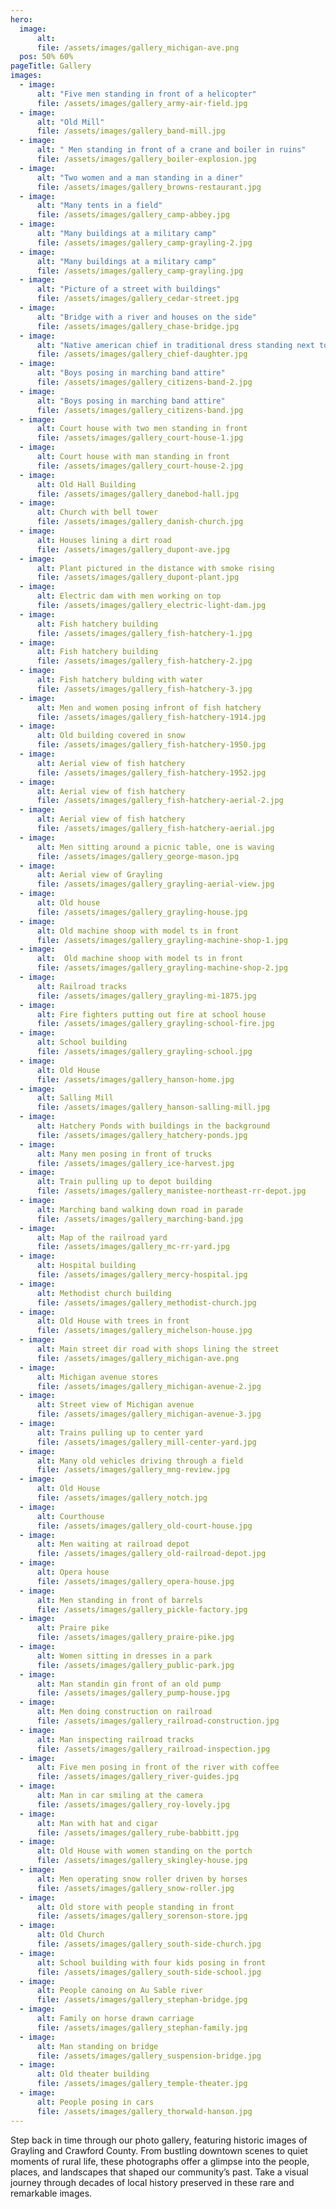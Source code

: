 ```yaml
---
hero:
  image: 
      alt: 
      file: /assets/images/gallery_michigan-ave.png
  pos: 50% 60%
pageTitle: Gallery
images:
  - image: 
      alt: "Five men standing in front of a helicopter"
      file: /assets/images/gallery_army-air-field.jpg
  - image: 
      alt: "Old Mill"
      file: /assets/images/gallery_band-mill.jpg
  - image: 
      alt: " Men standing in front of a crane and boiler in ruins"
      file: /assets/images/gallery_boiler-explosion.jpg
  - image: 
      alt: "Two women and a man standing in a diner"
      file: /assets/images/gallery_browns-restaurant.jpg
  - image: 
      alt: "Many tents in a field"
      file: /assets/images/gallery_camp-abbey.jpg
  - image: 
      alt: "Many buildings at a military camp"
      file: /assets/images/gallery_camp-grayling-2.jpg
  - image: 
      alt: "Many buildings at a military camp"
      file: /assets/images/gallery_camp-grayling.jpg
  - image: 
      alt: "Picture of a street with buildings"
      file: /assets/images/gallery_cedar-street.jpg
  - image: 
      alt: "Bridge with a river and houses on the side"
      file: /assets/images/gallery_chase-bridge.jpg
  - image: 
      alt: "Native american chief in traditional dress standing next to native american daughter in dress"
      file: /assets/images/gallery_chief-daughter.jpg
  - image: 
      alt: "Boys posing in marching band attire"
      file: /assets/images/gallery_citizens-band-2.jpg
  - image: 
      alt: "Boys posing in marching band attire"
      file: /assets/images/gallery_citizens-band.jpg
  - image: 
      alt: Court house with two men standing in front
      file: /assets/images/gallery_court-house-1.jpg
  - image: 
      alt: Court house with man standing in front
      file: /assets/images/gallery_court-house-2.jpg
  - image: 
      alt: Old Hall Building
      file: /assets/images/gallery_danebod-hall.jpg
  - image: 
      alt: Church with bell tower
      file: /assets/images/gallery_danish-church.jpg
  - image: 
      alt: Houses lining a dirt road
      file: /assets/images/gallery_dupont-ave.jpg
  - image: 
      alt: Plant pictured in the distance with smoke rising
      file: /assets/images/gallery_dupont-plant.jpg
  - image: 
      alt: Electric dam with men working on top
      file: /assets/images/gallery_electric-light-dam.jpg
  - image: 
      alt: Fish hatchery building
      file: /assets/images/gallery_fish-hatchery-1.jpg
  - image: 
      alt: Fish hatchery building
      file: /assets/images/gallery_fish-hatchery-2.jpg
  - image: 
      alt: Fish hatchery bulding with water
      file: /assets/images/gallery_fish-hatchery-3.jpg
  - image: 
      alt: Men and women posing infront of fish hatchery
      file: /assets/images/gallery_fish-hatchery-1914.jpg
  - image: 
      alt: Old building covered in snow
      file: /assets/images/gallery_fish-hatchery-1950.jpg
  - image: 
      alt: Aerial view of fish hatchery
      file: /assets/images/gallery_fish-hatchery-1952.jpg
  - image: 
      alt: Aerial view of fish hatchery
      file: /assets/images/gallery_fish-hatchery-aerial-2.jpg
  - image: 
      alt: Aerial view of fish hatchery
      file: /assets/images/gallery_fish-hatchery-aerial.jpg
  - image: 
      alt: Men sitting around a picnic table, one is waving
      file: /assets/images/gallery_george-mason.jpg
  - image: 
      alt: Aerial view of Grayling
      file: /assets/images/gallery_grayling-aerial-view.jpg
  - image: 
      alt: Old house
      file: /assets/images/gallery_grayling-house.jpg
  - image: 
      alt: Old machine shoop with model ts in front
      file: /assets/images/gallery_grayling-machine-shop-1.jpg
  - image: 
      alt:  Old machine shoop with model ts in front
      file: /assets/images/gallery_grayling-machine-shop-2.jpg
  - image: 
      alt: Railroad tracks
      file: /assets/images/gallery_grayling-mi-1875.jpg
  - image: 
      alt: Fire fighters putting out fire at school house
      file: /assets/images/gallery_grayling-school-fire.jpg
  - image: 
      alt: School building
      file: /assets/images/gallery_grayling-school.jpg
  - image: 
      alt: Old House
      file: /assets/images/gallery_hanson-home.jpg
  - image: 
      alt: Salling Mill
      file: /assets/images/gallery_hanson-salling-mill.jpg
  - image: 
      alt: Hatchery Ponds with buildings in the background
      file: /assets/images/gallery_hatchery-ponds.jpg
  - image: 
      alt: Many men posing in front of trucks
      file: /assets/images/gallery_ice-harvest.jpg
  - image: 
      alt: Train pulling up to depot building
      file: /assets/images/gallery_manistee-northeast-rr-depot.jpg
  - image: 
      alt: Marching band walking down road in parade
      file: /assets/images/gallery_marching-band.jpg
  - image: 
      alt: Map of the railroad yard
      file: /assets/images/gallery_mc-rr-yard.jpg
  - image: 
      alt: Hospital building
      file: /assets/images/gallery_mercy-hospital.jpg
  - image: 
      alt: Methodist church building
      file: /assets/images/gallery_methodist-church.jpg
  - image: 
      alt: Old House with trees in front
      file: /assets/images/gallery_michelson-house.jpg
  - image: 
      alt: Main street dir road with shops lining the street
      file: /assets/images/gallery_michigan-ave.png
  - image: 
      alt: Michigan avenue stores
      file: /assets/images/gallery_michigan-avenue-2.jpg
  - image: 
      alt: Street view of Michigan avenue
      file: /assets/images/gallery_michigan-avenue-3.jpg
  - image: 
      alt: Trains pulling up to center yard
      file: /assets/images/gallery_mill-center-yard.jpg
  - image: 
      alt: Many old vehicles driving through a field
      file: /assets/images/gallery_mng-review.jpg
  - image: 
      alt: Old House
      file: /assets/images/gallery_notch.jpg
  - image: 
      alt: Courthouse
      file: /assets/images/gallery_old-court-house.jpg
  - image: 
      alt: Men waiting at railroad depot
      file: /assets/images/gallery_old-railroad-depot.jpg
  - image: 
      alt: Opera house
      file: /assets/images/gallery_opera-house.jpg
  - image: 
      alt: Men standing in front of barrels
      file: /assets/images/gallery_pickle-factory.jpg
  - image: 
      alt: Praire pike
      file: /assets/images/gallery_praire-pike.jpg
  - image: 
      alt: Women sitting in dresses in a park
      file: /assets/images/gallery_public-park.jpg
  - image: 
      alt: Man standin gin front of an old pump
      file: /assets/images/gallery_pump-house.jpg
  - image: 
      alt: Men doing construction on railroad
      file: /assets/images/gallery_railroad-construction.jpg
  - image: 
      alt: Man inspecting railroad tracks
      file: /assets/images/gallery_railroad-inspection.jpg
  - image: 
      alt: Five men posing in front of the river with coffee
      file: /assets/images/gallery_river-guides.jpg
  - image: 
      alt: Man in car smiling at the camera
      file: /assets/images/gallery_roy-lovely.jpg
  - image: 
      alt: Man with hat and cigar 
      file: /assets/images/gallery_rube-babbitt.jpg
  - image: 
      alt: Old House with women standing on the portch
      file: /assets/images/gallery_skingley-house.jpg
  - image: 
      alt: Men operating snow roller driven by horses
      file: /assets/images/gallery_snow-roller.jpg
  - image: 
      alt: Old store with people standing in front
      file: /assets/images/gallery_sorenson-store.jpg
  - image: 
      alt: Old Church
      file: /assets/images/gallery_south-side-church.jpg
  - image: 
      alt: School building with four kids posing in front
      file: /assets/images/gallery_south-side-school.jpg
  - image: 
      alt: People canoing on Au Sable river
      file: /assets/images/gallery_stephan-bridge.jpg
  - image: 
      alt: Family on horse drawn carriage
      file: /assets/images/gallery_stephan-family.jpg
  - image: 
      alt: Man standing on bridge
      file: /assets/images/gallery_suspension-bridge.jpg
  - image: 
      alt: Old theater building
      file: /assets/images/gallery_temple-theater.jpg
  - image: 
      alt: People posing in cars
      file: /assets/images/gallery_thorwald-hanson.jpg
---
```


Step back in time through our photo gallery, featuring historic images of Grayling and Crawford County. From bustling downtown scenes to quiet moments of rural life, these photographs offer a glimpse into the people, places, and landscapes that shaped our community’s past. Take a visual journey through decades of local history preserved in these rare and remarkable images.

